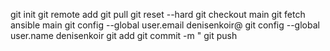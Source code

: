 git init
git remote add
git pull
git reset --hard
git checkout main
git fetch ansible main
git config --global user.email denisenkoir@
git config --global user.name denisenkoir
git add
git commit -m "
git push
